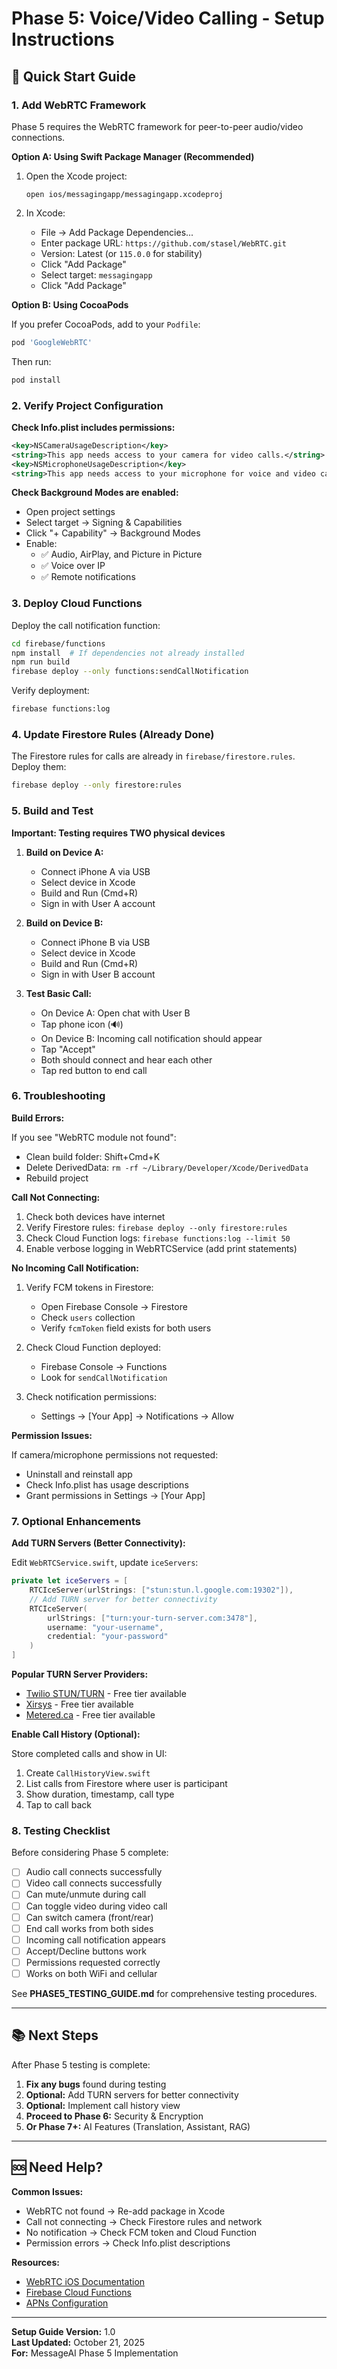 # Phase 5: Voice/Video Calling - Setup Instructions

## 🚀 Quick Start Guide

### 1. Add WebRTC Framework

Phase 5 requires the WebRTC framework for peer-to-peer audio/video connections.

**Option A: Using Swift Package Manager (Recommended)**

1. Open the Xcode project:
   ```
   open ios/messagingapp/messagingapp.xcodeproj
   ```

2. In Xcode:
   - File → Add Package Dependencies...
   - Enter package URL: `https://github.com/stasel/WebRTC.git`
   - Version: Latest (or `115.0.0` for stability)
   - Click "Add Package"
   - Select target: `messagingapp`
   - Click "Add Package"

**Option B: Using CocoaPods**

If you prefer CocoaPods, add to your `Podfile`:
```ruby
pod 'GoogleWebRTC'
```

Then run:
```bash
pod install
```

### 2. Verify Project Configuration

**Check Info.plist includes permissions:**
```xml
<key>NSCameraUsageDescription</key>
<string>This app needs access to your camera for video calls.</string>
<key>NSMicrophoneUsageDescription</key>
<string>This app needs access to your microphone for voice and video calls.</string>
```

**Check Background Modes are enabled:**
- Open project settings
- Select target → Signing & Capabilities
- Click "+ Capability" → Background Modes
- Enable:
  - ✅ Audio, AirPlay, and Picture in Picture
  - ✅ Voice over IP
  - ✅ Remote notifications

### 3. Deploy Cloud Functions

Deploy the call notification function:

```bash
cd firebase/functions
npm install  # If dependencies not already installed
npm run build
firebase deploy --only functions:sendCallNotification
```

Verify deployment:
```bash
firebase functions:log
```

### 4. Update Firestore Rules (Already Done)

The Firestore rules for calls are already in `firebase/firestore.rules`. Deploy them:

```bash
firebase deploy --only firestore:rules
```

### 5. Build and Test

**Important: Testing requires TWO physical devices**

1. **Build on Device A:**
   - Connect iPhone A via USB
   - Select device in Xcode
   - Build and Run (Cmd+R)
   - Sign in with User A account

2. **Build on Device B:**
   - Connect iPhone B via USB
   - Select device in Xcode
   - Build and Run (Cmd+R)
   - Sign in with User B account

3. **Test Basic Call:**
   - On Device A: Open chat with User B
   - Tap phone icon (🔊)
   - On Device B: Incoming call notification should appear
   - Tap "Accept"
   - Both should connect and hear each other
   - Tap red button to end call

### 6. Troubleshooting

**Build Errors:**

If you see "WebRTC module not found":
- Clean build folder: Shift+Cmd+K
- Delete DerivedData: `rm -rf ~/Library/Developer/Xcode/DerivedData`
- Rebuild project

**Call Not Connecting:**

1. Check both devices have internet
2. Verify Firestore rules: `firebase deploy --only firestore:rules`
3. Check Cloud Function logs: `firebase functions:log --limit 50`
4. Enable verbose logging in WebRTCService (add print statements)

**No Incoming Call Notification:**

1. Verify FCM tokens in Firestore:
   - Open Firebase Console → Firestore
   - Check `users` collection
   - Verify `fcmToken` field exists for both users

2. Check Cloud Function deployed:
   - Firebase Console → Functions
   - Look for `sendCallNotification`

3. Check notification permissions:
   - Settings → [Your App] → Notifications → Allow

**Permission Issues:**

If camera/microphone permissions not requested:
- Uninstall and reinstall app
- Check Info.plist has usage descriptions
- Grant permissions in Settings → [Your App]

### 7. Optional Enhancements

**Add TURN Servers (Better Connectivity):**

Edit `WebRTCService.swift`, update `iceServers`:

```swift
private let iceServers = [
    RTCIceServer(urlStrings: ["stun:stun.l.google.com:19302"]),
    // Add TURN server for better connectivity
    RTCIceServer(
        urlStrings: ["turn:your-turn-server.com:3478"],
        username: "your-username",
        credential: "your-password"
    )
]
```

**Popular TURN Server Providers:**
- [Twilio STUN/TURN](https://www.twilio.com/stun-turn) - Free tier available
- [Xirsys](https://xirsys.com/) - Free tier available
- [Metered.ca](https://www.metered.ca/stun-turn) - Free tier available

**Enable Call History (Optional):**

Store completed calls and show in UI:
1. Create `CallHistoryView.swift`
2. List calls from Firestore where user is participant
3. Show duration, timestamp, call type
4. Tap to call back

### 8. Testing Checklist

Before considering Phase 5 complete:

- [ ] Audio call connects successfully
- [ ] Video call connects successfully
- [ ] Can mute/unmute during call
- [ ] Can toggle video during video call
- [ ] Can switch camera (front/rear)
- [ ] End call works from both sides
- [ ] Incoming call notification appears
- [ ] Accept/Decline buttons work
- [ ] Permissions requested correctly
- [ ] Works on both WiFi and cellular

See **PHASE5_TESTING_GUIDE.md** for comprehensive testing procedures.

---

## 📚 Next Steps

After Phase 5 testing is complete:

1. **Fix any bugs** found during testing
2. **Optional:** Add TURN servers for better connectivity
3. **Optional:** Implement call history view
4. **Proceed to Phase 6:** Security & Encryption
5. **Or Phase 7+:** AI Features (Translation, Assistant, RAG)

---

## 🆘 Need Help?

**Common Issues:**

- WebRTC not found → Re-add package in Xcode
- Call not connecting → Check Firestore rules and network
- No notification → Check FCM token and Cloud Function
- Permission errors → Check Info.plist descriptions

**Resources:**

- [WebRTC iOS Documentation](https://webrtc.github.io/webrtc-org/native-code/ios/)
- [Firebase Cloud Functions](https://firebase.google.com/docs/functions)
- [APNs Configuration](https://developer.apple.com/documentation/usernotifications)

---

**Setup Guide Version:** 1.0  
**Last Updated:** October 21, 2025  
**For:** MessageAI Phase 5 Implementation

